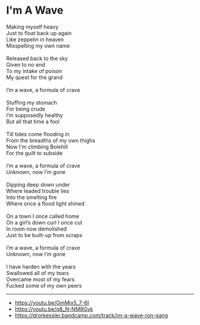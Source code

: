 # I'm A Wave

Making myself heavy \
Just to float back up again \
Like zeppelin in heaven\
Misspelling my own name\
\
Released back to the sky\
Given to no end\
To my intake of poison \
My quest for the grand\
\
I’m a wave, a formula of crave\
\
Stuffing my stomach \
For being crude\
I’m supposedly healthy\
But all that time a fool\
\
Till tides come flooding in \
From the breadths of my own thighs\
Now I'm climbing Bolehill\
For the guilt to subside\
\
I’m a wave, a formula of crave\
Unknown, now I’m gone \
\
Dipping deep down under\
Where leaded trouble lies\
Into the smelting fire\
Where once a flood light shined\
\
On a town I once called home\
On a girl’s down curl I once cut\
In room now demolished\
Just to be built-up from scraps\
\
I’m a wave, a formula of crave\
Unknown, now I’m gone \
\
I have harden with the years\
Swallowed all of my tears\
Overcame most of my fears\
Fucked some of my own peers

---
- https://youtu.be/GmMjx5_7-6I
- https://youtu.be/q8_N-NM8Gvk
- https://drorkessler.bandcamp.com/track/im-a-wave-ron-gang
